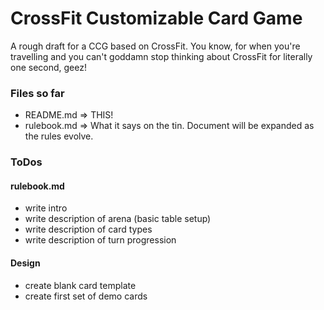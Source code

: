 # CrossFit Customizable Card Game

A rough draft for a CCG based on CrossFit. You know, for when you're travelling and you can't goddamn stop thinking about CrossFit for literally one second, geez!

### Files so far

* README.md => THIS!
* rulebook.md => What it says on the tin. Document will be expanded as the rules evolve.

### ToDos

#### rulebook.md

* write intro
* write description of arena (basic table setup)
* write description of card types
* write description of turn progression

#### Design

* create blank card template
* create first set of demo cards